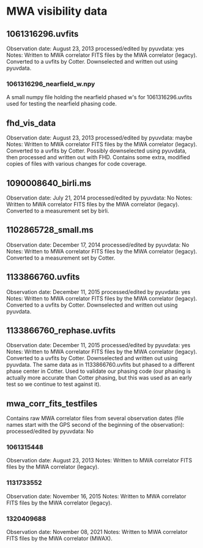 # MWA visibility data

## 1061316296.uvfits

Observation date: August 23, 2013
processed/edited by pyuvdata: yes
Notes: Written to MWA correlator FITS files by the MWA correlator (legacy).
Converted to a uvfits by Cotter. Downselected and written out using pyuvdata.

### 1061316296_nearfield_w.npy

A small numpy file holding the nearfield phased w's for 1061316296.uvfits used
for testing the nearfield phasing code.


## fhd_vis_data

Observation date: August 23, 2013
processed/edited by pyuvdata: maybe
Notes: Written to MWA correlator FITS files by the MWA correlator (legacy).
Converted to a uvfits by Cotter. Possibly downselected using pyuvdata, then
processed and written out with FHD. Contains some extra, modified copies of files
with various changes for code coverage.

## 1090008640_birli.ms

Observation date: July 21, 2014
processed/edited by pyuvdata: No
Notes: Written to MWA correlator FITS files by the MWA correlator (legacy).
Converted to a measurement set by birli.

## 1102865728_small.ms

Observation date: December 17, 2014
processed/edited by pyuvdata: No
Notes: Written to MWA correlator FITS files by the MWA correlator (legacy).
Converted to a measurement set by Cotter.

## 1133866760.uvfits

Observation date: December 11, 2015
processed/edited by pyuvdata: yes
Notes: Written to MWA correlator FITS files by the MWA correlator (legacy).
Converted to a uvfits by Cotter. Downselected and written out using pyuvdata.

## 1133866760_rephase.uvfits

Observation date: December 11, 2015
processed/edited by pyuvdata: yes
Notes: Written to MWA correlator FITS files by the MWA correlator (legacy).
Converted to a uvfits by Cotter. Downselected and written out using pyuvdata.
The same data as in 1133866760.uvfits but phased to a different phase center in
Cotter. Used to validate our phasing code (our phasing is actually more accurate
than Cotter phasing, but this was used as an early test so we continue to test
against it).

## mwa_corr_fits_testfiles

Contains raw MWA correlator files from several observation dates (file names start
with the GPS second of the beginning of the observation):
processed/edited by pyuvdata: No

### 1061315448

Observation date: August 23, 2013
Notes: Written to MWA correlator FITS files by the MWA correlator (legacy).

### 1131733552

Observation date: November 16, 2015
Notes: Written to MWA correlator FITS files by the MWA correlator (legacy).

### 1320409688

Observation date: November 08, 2021
Notes: Written to MWA correlator FITS files by the MWA correlator (MWAX).
